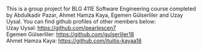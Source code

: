 This is a group project for BLG 411E Software Engineering course completed by Abdulkadir Pazar, Ahmet Hamza Kaya, Egemen Gülserliler and Uzay Uysal.
You can find github profiles of other members below:\
Uzay Uysal:         https://github.com/pearlescen7 \
Egemen Gülserliler: https://github.com/gulserliler18 \
Ahmet Hamza Kaya:   https://github.com/ituitis-kayaa18
